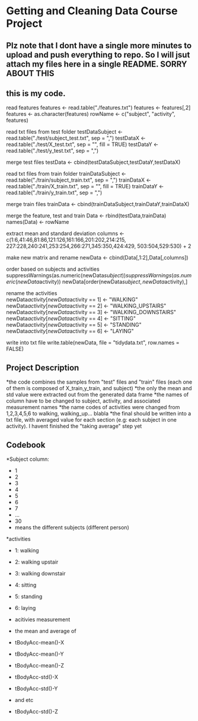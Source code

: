 # Getting and Cleaning Data Course Project

## Plz note that I dont have a single more minutes to upload and push everything to repo. So I will jsut attach my files here in a single README. SORRY ABOUT THIS
## this is my code.

 read features
 features <- read.table("./features.txt")
 features <- features[,2]
 features <- as.character(features)
 rowName <- c("subject", "activity", features)

 read txt files from test folder 
 testDataSubject <- read.table("./test/subject_test.txt", sep = ",")
 testDataX <- read.table("./test/X_test.txt", sep = "", fill = TRUE)
 testDataY <- read.table("./test/y_test.txt", sep = ",")

 merge test files
 testData <- cbind(testDataSubject,testDataY,testDataX)

 read txt files from train folder
 trainDataSubject <- read.table("./train/subject_train.txt", sep = ",")
 trainDataX <- read.table("./train/X_train.txt", sep = "", fill = TRUE)
 trainDataY <- read.table("./train/y_train.txt", sep = ",")


 merge train files
 trainData <- cbind(trainDataSubject,trainDataY,trainDataX)

 merge the feature, test and train
 Data <- rbind(testData,trainData)
 names(Data) <- rowName

 extract mean and standard deviation
 columns <- c(1:6,41:46,81:86,121:126,161:166,201:202,214:215,
              227:228,240:241,253:254,266:271,345:350,424:429,
              503:504,529:530) + 2

 make new matrix and rename
 newData <- cbind(Data[,1:2],Data[,columns])

 order based on subjects and activities
 suppressWarnings(as.numeric(newData$subject))
 suppressWarnings(as.numeric(newData$activity))
 newData[order(newData$subject,newData$activity),]
 
 rename the activities  
 newData$activity[newData$activity == 1] <- "WALKING"
 newData$activity[newData$activity == 2] <- "WALKING_UPSTAIRS"
 newData$activity[newData$activity == 3] <- "WALKING_DOWNSTAIRS"
 newData$activity[newData$activity == 4] <- "SITTING"
 newData$activity[newData$activity == 5] <- "STANDING"
 newData$activity[newData$activity == 6] <- "LAYING"



 
 write into txt file
 write.table(newData, file = "tidydata.txt", row.names = FALSE)



## Project Description
*the code combines the samples from "test" files and "train" files (each one of them is composed of X_train,y_train, and subject)
*the only the mean and std value were extracted out from the generated data frame
*the names of column have to be changed to subject, activity, and associated measurement names
*the name codes of activities were changed from 1,2,3,4,5,6 to walking, walking_up... blabla
*the final should be written into a txt file, with averaged value for each section (e.g: each subject in one activity). I havent finished the "taking average" step yet


## Codebook
*Subject column: 
* 1
* 2
* 3
* 4
* 5
* 6
* 7
* ...
* 30
* means the different subjects (different person)

*activities
* 1: walking
* 2: walking upstair
* 3: walking downstair
* 4: sitting
* 5: standing
* 6: laying


* acitivies measurement 
* the mean and average of 
* tBodyAcc-mean()-X
* tBodyAcc-mean()-Y
* tBodyAcc-mean()-Z
* tBodyAcc-std()-X
* tBodyAcc-std()-Y
* and etc 
* tBodyAcc-std()-Z

